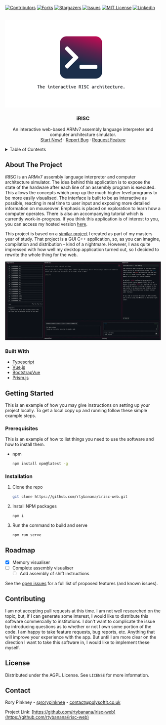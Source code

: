 <div id="top"></div>
<!--
*** Thanks for checking out the Best-README-Template. If you have a suggestion
*** that would make this better, please fork the repo and create a pull request
*** or simply open an issue with the tag "enhancement".
*** Don't forget to give the project a star!
*** Thanks again! Now go create something AMAZING! :D
-->



<!-- PROJECT SHIELDS -->
<!--
*** I'm using markdown "reference style" links for readability.
*** Reference links are enclosed in brackets [ ] instead of parentheses ( ).
*** See the bottom of this document for the declaration of the reference variables
*** for contributors-url, forks-url, etc. This is an optional, concise syntax you may use.
*** https://www.markdownguide.org/basic-syntax/#reference-style-links
-->
[![Contributors][contributors-shield]][contributors-url]
[![Forks][forks-shield]][forks-url]
[![Stargazers][stars-shield]][stars-url]
[![Issues][issues-shield]][issues-url]
[![MIT License][license-shield]][license-url]
[![LinkedIn][linkedin-shield]][linkedin-url]



<!-- PROJECT LOGO -->
<br />
<div align="center">
  <a href="https://github.com/rtybanana/irisc-web">
    <img src="images/irisc.png" alt="logo">
  </a>

<h3 align="center">iRISC</h3>

  <p align="center">
    An interactive web-based ARMv7 assembly language interpreter and computer architecture simulator.
    <br />
    <a href="https://github.com/rtybanana/irisc-web">Start Now!</a>
    ·
    <a href="https://github.com/rtybanana/irisc-web/issues">Report Bug</a>
    ·
    <a href="https://github.com/rtybanana/irisc-web/issues">Request Feature</a>
  </p>
</div>



<!-- TABLE OF CONTENTS -->
<details>
  <summary>Table of Contents</summary>
  <ol>
    <li>
      <a href="#about-the-project">About The Project</a>
      <ul>
        <li><a href="#built-with">Built With</a></li>
      </ul>
    </li>
    <li>
      <a href="#getting-started">Getting Started</a>
      <ul>
        <li><a href="#prerequisites">Prerequisites</a></li>
        <li><a href="#installation">Installation</a></li>
      </ul>
    </li>
    <li><a href="#usage">Usage</a></li>
    <li><a href="#roadmap">Roadmap</a></li>
    <li><a href="#contributing">Contributing</a></li>
    <li><a href="#license">License</a></li>
    <li><a href="#contact">Contact</a></li>
    <li><a href="#acknowledgments">Acknowledgments</a></li>
  </ol>
</details>



<!-- ABOUT THE PROJECT -->
## About The Project

iRISC is an ARMv7 assembly language interpreter and computer architecture simulator. The idea behind this application is to expose the state of the hardware after each line of an assembly program is executed. This allows the concepts which prop up the much higher level programs to be more easily visualised. The interface is built to be as interactive as possible, reacting in real time to user input and exposing more detailed information on mouseover. Emphasis is placed on exploration to learn how a computer operates. There is also an accompanying tutorial which is currently work-in-progress. If you think this application is of interest to you, you can access my hosted version [here](https://polysoftit.co.uk/irisc-web/).

This project is based on a [similar project](https://github.com/rtybanana/irisc) I created as part of my masters year of study. That project is a GUI C++ application, so, as you can imagine, compilation and distribution - kind of a nightmare. However, I was quite impressed with how well my desktop application turned out, so I decided to rewrite the whole thing for the web.

<img src="images/screenshot.png" alt="screenshot">

### Built With

* [Typescript](https://www.typescriptlang.org/)
* [Vue.js](https://vuejs.org/)
* [BootstrapVue](https://bootstrap-vue.org/)
* [Prism.js](https://prismjs.com/)


<!-- GETTING STARTED -->
## Getting Started

This is an example of how you may give instructions on setting up your project locally.
To get a local copy up and running follow these simple example steps.

### Prerequisites

This is an example of how to list things you need to use the software and how to install them.
* npm
  ```sh
  npm install npm@latest -g
  ```

### Installation

1. Clone the repo
   ```sh
   git clone https://github.com/rtybanana/irisc-web.git
   ```
2. Install NPM packages
   ```sh
   npm i
   ```
3. Run the command to build and serve
   ```sh
   npm run serve
   ```


<!-- ROADMAP -->
## Roadmap

- [x] Memory visualiser
- [ ] Complete assembly visualiser
    - [ ] Add assembly of shift instructions

See the [open issues](https://github.com/rtybanana/irisc-web/issues) for a full list of proposed features (and known issues).


<!-- CONTRIBUTING -->
## Contributing

I am not accepting pull requests at this time. I am not well researched on the topic, but, if I can generate some interest, I would like to distribute this software commercially to institutions. I don't want to complicate the issue by introducing questions as to whether or not I own some portion of the code. I am happy to take feature requests, bug reports, etc. Anything that will improve your experience with the app. But until I am more clear on the direction I want to take this software in, I would like to implement these myself.


<!-- LICENSE -->
## License

Distributed under the AGPL License. See `LICENSE` for more information.


<!-- CONTACT -->
## Contact

Rory Pinkney - [@rorypinknee](https://twitter.com/rorypinknee) - contact@polysoftit.co.uk

Project Link: [https://github.com/rtybanana/irisc-web](https://github.com/rtybanana/irisc-web)


<!-- MARKDOWN LINKS & IMAGES -->
<!-- https://www.markdownguide.org/basic-syntax/#reference-style-links -->
[contributors-shield]: https://img.shields.io/github/contributors/rtybanana/irisc-web.svg?style=for-the-badge
[contributors-url]: https://github.com/rtybanana/irisc-web/graphs/contributors
[forks-shield]: https://img.shields.io/github/forks/rtybanana/irisc-web.svg?style=for-the-badge
[forks-url]: https://github.com/rtybanana/irisc-web/network/members
[stars-shield]: https://img.shields.io/github/stars/rtybanana/irisc-web.svg?style=for-the-badge
[stars-url]: https://github.com/rtybanana/irisc-web/stargazers
[issues-shield]: https://img.shields.io/github/issues/rtybanana/irisc-web.svg?style=for-the-badge
[issues-url]: https://github.com/rtybanana/irisc-web/issues
[license-shield]: https://img.shields.io/github/license/rtybanana/irisc-web.svg?style=for-the-badge
[license-url]: https://github.com/rtybanana/irisc-web/blob/master/LICENSE.txt
[linkedin-shield]: https://img.shields.io/badge/-LinkedIn-black.svg?style=for-the-badge&logo=linkedin&colorB=555
[linkedin-url]: https://linkedin.com/in/rtybanana
[product-screenshot]: images/screenshot.png
